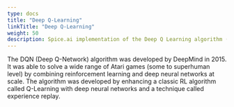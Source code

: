 ```yaml
---
type: docs
title: "Deep Q-Learning"
linkTitle: "Deep Q-Learning"
weight: 50
description: Spice.ai implementation of the Deep Q Learning algorithm (DQL)
---
```


The DQN (Deep Q-Network) algorithm was developed by DeepMind in 2015. It was able to solve a wide range of Atari games (some to superhuman level) by combining reinforcement learning and deep neural networks at scale. The algorithm was developed by enhancing a classic RL algorithm called Q-Learning with deep neural networks and a technique called experience replay.
